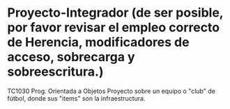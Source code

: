 # Proyecto-Integrador (de ser posible, por favor revisar el empleo correcto de Herencia, modificadores de acceso, sobrecarga y sobreescritura.)
TC1030 Prog. Orientada a Objetos
Proyecto sobre un equipo o "club" de fútbol, donde sus "items" son la infraestructura.
